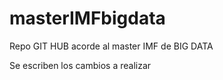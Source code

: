 # masterIMFbigdata
Repo GIT HUB acorde al master IMF de BIG DATA

Se escriben los cambios a realizar

